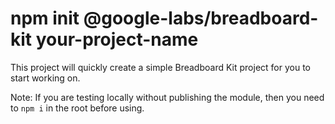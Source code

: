 # npm init @google-labs/breadboard-kit your-project-name

This project will quickly create a simple Breadboard Kit project for you to start working on.

Note: If you are testing locally without publishing the module, then you need to `npm i` in the root before using.
